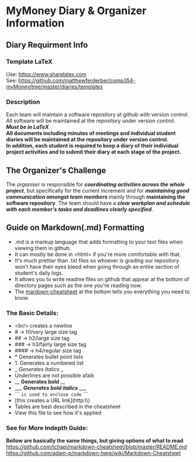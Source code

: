 # MyMoney Diary & Organizer Information

## Diary Requirment Info

### Template LaTeX
 Use: https://www.sharelatex.com <br/>
 See: https://github.com/matthewferderber/comp354-myMoney/tree/master/diaries/templates <br/>
### Description
Each team will maintain a software repository at github with version control. All software
will be maintained at the repository under version control.<br/>
___Must be in LaTeX___<br/>
__All documents including
minutes of meetings and individual student diaries will be maintained at the repository
under version control.<br/>
In addition, each student is required to keep a diary of their individual project activities
and to submit their diary at each stage of the project.__

## The Organizer's Challenge
The _organiser_ is responsible for ___coordinating activities across the whole project___, but specifically
for the current increment and for ___maintaining good communication amongst
team members___ mainly through __maintaining the software repository__. The team
should have a ___clear workplan and schedule with each member’s tasks and deadlines
clearly specified___.

## Guide on Markdown(.md) Formatting

* .md is a markup language that adds formatting to your text files when viewing them in github. 
* It can mostly be done in \<html> if you're more comfortable with that.
* It's much prettier than .txt files so whoever is grading our repository won't have their eyes bleed when going through an entire section of student's daily logs.
* It allows you to write readme files on github that appear at the bottom of directory pages such as the one you're reading now.
* The <a href = "https://github.com/tchapi/markdown-cheatsheet/blob/master/README.md">mardown-cheatsheet</a> at the bottom tells you everything you need to know.

### The Basic Details:
* \<br/> creates a newline
* \# ->  h1/very large size tag
* \## -> h2/large size tag
* \### -> h3/fairly large size tag
* \#### -> h4/regular size tag
* \* Generates bullet point lists
* 1\. Generates a numbered list
* _ _Generates Italics_ _
* Underlines are not possible afaik
* __ __Generates bold__ __
* \___ ___Generates bold italics___ ___
* \``` ```is used to enclose code``` \```
* \[this creates a URL link](http:\\\\)
* Tables are best described in the cheatsheet
* View this file to see how it's applied

### See for More Indepth Guide:
__Bellow are basically the same things, but giving options of what to read__<br/>
https://github.com/tchapi/markdown-cheatsheet/blob/master/README.md<br/>
https://github.com/adam-p/markdown-here/wiki/Markdown-Cheatsheet<br/>
